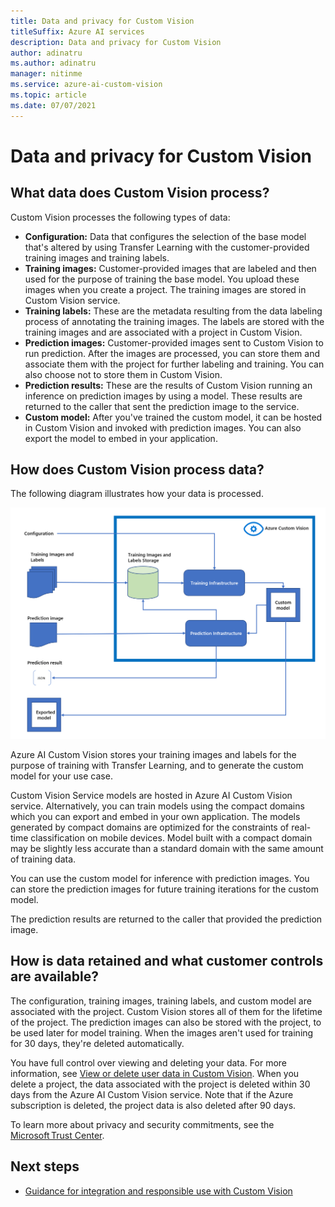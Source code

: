 ```yaml
---
title: Data and privacy for Custom Vision
titleSuffix: Azure AI services
description: Data and privacy for Custom Vision
author: adinatru
ms.author: adinatru
manager: nitinme
ms.service: azure-ai-custom-vision
ms.topic: article
ms.date: 07/07/2021
---
```


# Data and privacy for Custom Vision

## What data does Custom Vision process?

Custom Vision processes the following types of data:

- **Configuration:** Data that configures the selection of the base model that's altered by using Transfer Learning with the customer-provided training images and training labels.
- **Training images:** Customer-provided images that are labeled and then used for the purpose of training the base model. You upload these images when you create a project. The training images are stored in Custom Vision service.
- **Training labels:** These are the metadata resulting from the data labeling process of annotating the training images. The labels are stored with the training images and are associated with a project in Custom Vision.
- **Prediction images:** Customer-provided images sent to Custom Vision to run prediction. After the images are processed, you can store them and associate them with the project for further labeling and training. You can also choose not to store them in Custom Vision.
- **Prediction results:** These are the results of Custom Vision running an inference on prediction images by using a model. These results are returned to the caller that sent the prediction image to the service. 
- **Custom model:** After you've trained the custom model, it can be hosted in Custom Vision and invoked with prediction images. You can also export the model to embed in your application.

## How does Custom Vision process data?

The following diagram illustrates how your data is processed.

![Diagram of Azure AI Custom Vision data flow.](DataFlowDiagram.png "Azure AI Custom Vision data flow diagram")

Azure AI Custom Vision stores your training images and labels for the purpose of training with Transfer Learning, and to generate the custom model for your use case.

Custom Vision Service models are hosted in Azure AI Custom Vision service. Alternatively, you can train models using the compact domains which you can export and embed in your own application. The models generated by compact domains are optimized for the constraints of real-time classification on mobile devices. Model built with a compact domain may be slightly less accurate than a standard domain with the same amount of training data.

You can use the custom model for inference with prediction images. You can store the prediction images for future training iterations for the custom model.

The prediction results are returned to the caller that provided the prediction image.

## How is data retained and what customer controls are available?

The configuration, training images, training labels, and custom model are associated with the project. Custom Vision stores all of them for the lifetime of the project. The prediction images can also be stored with the project, to be used later for model training. When the images aren't used for training for 30 days, they're deleted automatically.

You have full control over viewing and deleting your data. For more information, see [View or delete user data in Custom Vision](/azure/ai-services/custom-vision-service/export-delete-data). When you delete a project, the data associated with the project is deleted within 30 days from the Azure AI Custom Vision service. Note that if the Azure subscription is deleted, the project data is also deleted after 90 days.

To learn more about privacy and security commitments, see the [Microsoft Trust Center](https://www.microsoft.com/trust-center).

## Next steps

* [Guidance for integration and responsible use with Custom Vision](custom-vision-cvs-guidance-integration-responsible-use.md)

